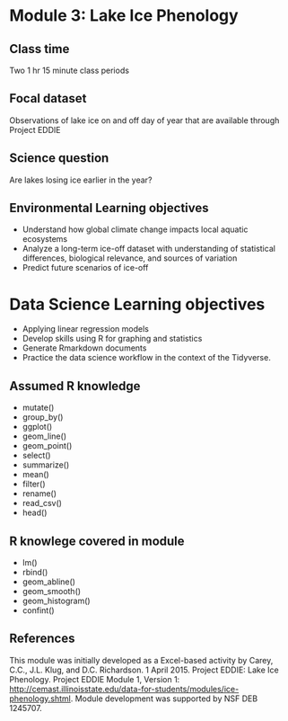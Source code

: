 # Module 3: Lake Ice Phenology

## Class time

Two 1 hr 15 minute class periods

## Focal dataset

Observations of lake ice on and off day of year that are available through Project EDDIE

## Science question

Are lakes losing ice earlier in the year?

## Environmental Learning objectives

* Understand how global climate change impacts local aquatic ecosystems
* Analyze a long-term ice-off dataset with understanding of statistical 
  differences, biological relevance, and sources of variation
* Predict future scenarios of ice-off

# Data Science Learning objectives

* Applying linear regression models
* Develop skills using R for graphing and statistics
* Generate Rmarkdown documents
* Practice the data science workflow in the context of the Tidyverse.

## Assumed R knowledge

* mutate()
* group_by()
* ggplot()
* geom_line()
* geom_point()
* select()
* summarize()
* mean()
* filter()
* rename()
* read_csv()
* head()

## R knowlege covered in module

* lm()
* rbind()
* geom_abline()
* geom_smooth()
* geom_histogram()
* confint()

## References

This module was initially developed as a Excel-based activity by Carey,
C.C., J.L. Klug, and D.C. Richardson. 1 April 2015. Project EDDIE: Lake
Ice Phenology. Project EDDIE Module 1, Version 1:
<http://cemast.illinoisstate.edu/data-for-students/modules/ice-phenology.shtml>.
Module development was supported by NSF DEB 1245707.
